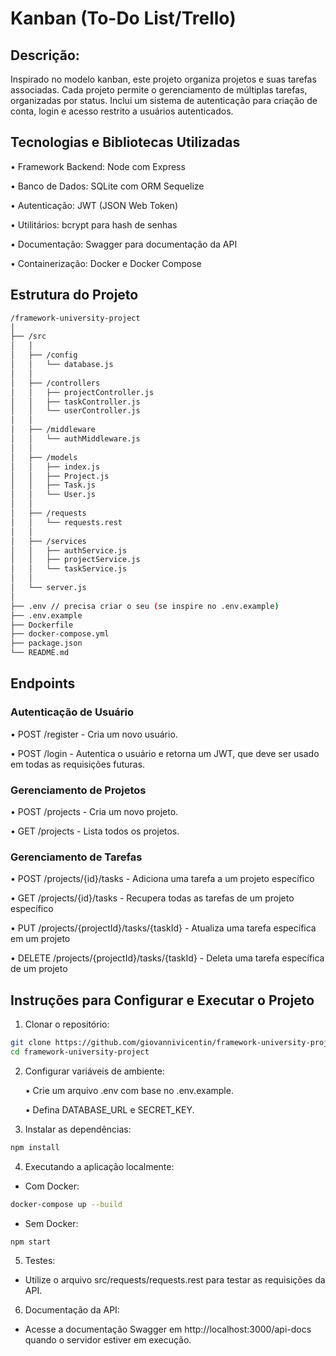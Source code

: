 # Kanban (To-Do List/Trello)

## Descrição:

Inspirado no modelo kanban, este projeto organiza projetos e suas tarefas associadas. Cada projeto permite o gerenciamento de múltiplas tarefas, organizadas por status. Inclui um sistema de autenticação para criação de conta, login e acesso restrito a usuários autenticados.

## Tecnologias e Bibliotecas Utilizadas

• Framework Backend: Node com Express

• Banco de Dados: SQLite com ORM Sequelize

• Autenticação: JWT (JSON Web Token)

• Utilitários: bcrypt para hash de senhas

• Documentação: Swagger para documentação da API

• Containerização: Docker e Docker Compose

## Estrutura do Projeto

```bash
/framework-university-project
│
├── /src
│   │
│   ├── /config
│   │   └── database.js
│   │
│   ├── /controllers
│   │   ├── projectController.js
│   │   ├── taskController.js
│   │   └── userController.js
│   │
│   ├── /middleware
│   │   └── authMiddleware.js
│   │
│   ├── /models
│   │   ├── index.js
│   │   ├── Project.js
│   │   ├── Task.js
│   │   └── User.js
│   │
│   ├── /requests
│   │   └── requests.rest
│   │
│   ├── /services
│   │   ├── authService.js
│   │   ├── projectService.js
│   │   └── taskService.js
│   │
│   └── server.js
│
├── .env // precisa criar o seu (se inspire no .env.example)
├── .env.example
├── Dockerfile
├── docker-compose.yml
├── package.json
└── README.md
```

## Endpoints

### Autenticação de Usuário

• POST /register - Cria um novo usuário.

• POST /login - Autentica o usuário e retorna um JWT, que deve ser usado em todas as requisições futuras.

### Gerenciamento de Projetos

• POST /projects - Cria um novo projeto.

• GET /projects - Lista todos os projetos.

### Gerenciamento de Tarefas

• POST /projects/{id}/tasks - Adiciona uma tarefa a um projeto específico

• GET /projects/{id}/tasks - Recupera todas as tarefas de um projeto específico

• PUT /projects/{projectId}/tasks/{taskId} - Atualiza uma tarefa específica em um projeto

• DELETE /projects/{projectId}/tasks/{taskId} - Deleta uma tarefa específica de um projeto

## Instruções para Configurar e Executar o Projeto

1. Clonar o repositório:

```bash
git clone https://github.com/giovannivicentin/framework-university-project
cd framework-university-project
```

2. Configurar variáveis de ambiente:

   • Crie um arquivo .env com base no .env.example.
   
   • Defina DATABASE_URL e SECRET_KEY.

3. Instalar as dependências:

```bash
npm install
```

4. Executando a aplicação localmente:

- Com Docker:

```bash
docker-compose up --build
```

- Sem Docker:

```bash
npm start
```

5. Testes:

- Utilize o arquivo src/requests/requests.rest para testar as requisições da API.

6. Documentação da API:

- Acesse a documentação Swagger em http://localhost:3000/api-docs quando o servidor estiver em execução.
